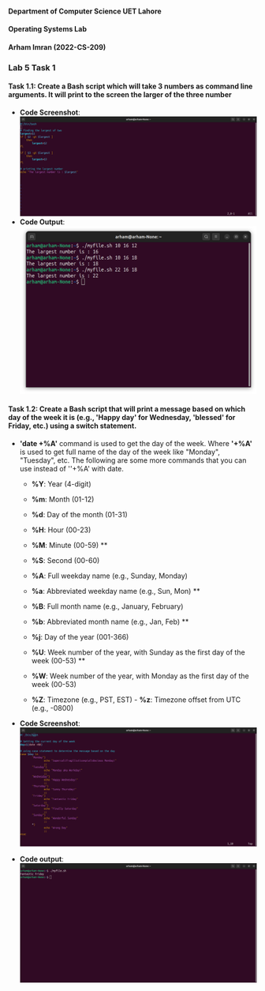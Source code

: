#### Department of Computer Science UET Lahore

#### Operating Systems Lab

#### Arham Imran (2022-CS-209)

### Lab 5 Task 1

#### Task 1.1: Create a Bash script which will take 3 numbers as command line arguments. It will print to the screen the larger of the three number

- **Code Screenshot**: ![](Task1Images/Task1_1_code.png)
- **Code Output**: ![](Task1Images/Task1_1_output.png)

#### Task 1.2: Create a Bash script that will print a message based on which day of the week it is (e.g., 'Happy day' for Wednesday, 'blessed' for Friday, etc.) using a switch statement.

- **'date +%A'** command is used to get the day of the week. Where **'+%A'** is used to get full name of the day of the week like "Monday", "Tuesday", etc. The following are some more commands that you can use instead of ''+%A' with date.

  - **%Y**: Year (4-digit) 

  - **%m**: Month (01-12) 

  - **%d**: Day of the month (01-31)

  - **%H**: Hour (00-23)

  - **%M**: Minute (00-59) **

  - **%S**: Second (00-60) 

  - **%A**: Full weekday name (e.g., Sunday, Monday) 

  - **%a**: Abbreviated weekday name (e.g., Sun, Mon) **

  - **%B**: Full month name (e.g., January, February) 

  - **%b**: Abbreviated month name (e.g., Jan, Feb) **

  - **%j**: Day of the year (001-366) 

  - **%U**: Week number of the year, with Sunday as the first day of the week (00-53) **

  - **%W**: Week number of the year, with Monday as the first day of the week (00-53) 

  - **%Z**: Timezone (e.g., PST, EST) - **%z**: Timezone offset from UTC (e.g., -0800)

- **Code Screenshot**: ![](Task1Images/Task1_2_code.png)
- **Code output**: ![](Task1Images/Task1_2_output.png)

